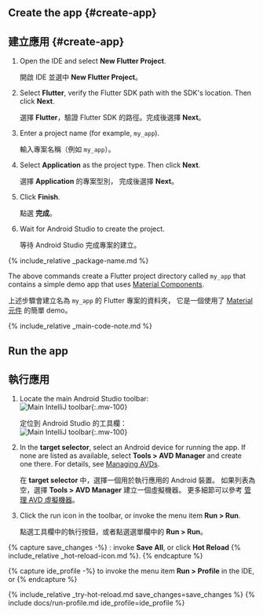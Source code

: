 <div class="tab-pane" id="androidstudio" role="tabpanel" aria-labelledby="androidstudio-tab" markdown="1">

## Create the app {#create-app}

## 建立應用 {#create-app}

1. Open the IDE and select **New Flutter Project**.

   開啟 IDE 並選中 **New Flutter Project**。

2. Select **Flutter**, verify the Flutter SDK path with the SDK's location.
   Then click **Next**.

   選擇 **Flutter**，驗證 Flutter SDK 的路徑。完成後選擇 **Next**。

3. Enter a project name (for example, `my_app`).

   輸入專案名稱（例如 `my_app`）。

4. Select **Application** as the project type.
   Then click **Next**.

   選擇 **Application** 的專案型別，
   完成後選擇 **Next**。

5. Click **Finish**.

   點選 **完成**。

6. Wait for Android Studio to create the project.

   等待 Android Studio 完成專案的建立。

{% include_relative _package-name.md  %}

The above commands create a Flutter project directory
called `my_app` that contains a simple demo app that
uses [Material Components][].

上述步驟會建立名為 `my_app` 的 Flutter 專案的資料夾，
它是一個使用了 [Material 元件][Material Components] 的簡單 demo。

{% include_relative _main-code-note.md  %}

## Run the app

## 執行應用

 1. Locate the main Android Studio toolbar:<br>
    ![Main IntelliJ toolbar][]{:.mw-100}

    定位到 Android Studio 的工具欄：<br>
    ![Main IntelliJ toolbar][]{:.mw-100}

 1. In the **target selector**, select an Android device for running the app.
    If none are listed as available,
    select **Tools > AVD Manager** and create one there.
    For details, see [Managing AVDs][].

    在 **target selector** 中，選擇一個用於執行應用的 Android 裝置。
    如果列表為空，選擇 **Tools > AVD Manager** 建立一個虛擬機器。
    更多細節可以參考 [管理 AVD 虛擬機器][Managing AVDs]。

 1. Click the run icon in the toolbar, or invoke the menu item **Run > Run**.

    點選工具欄中的執行按鈕，或者點選選單欄中的 **Run > Run**。

{% capture save_changes -%}
  : invoke **Save All**, or click **Hot Reload**
  {% include_relative _hot-reload-icon.md %}.
{% endcapture %}

{% capture ide_profile -%}
  to invoke the menu item **Run > Profile** in the IDE, or
{% endcapture %}

{% include_relative _try-hot-reload.md save_changes=save_changes %}
{% include docs/run-profile.md ide_profile=ide_profile %}

[Main IntelliJ toolbar]: {{site.url}}/assets/images/docs/tools/android-studio/main-toolbar.png
[Managing AVDs]: {{site.android-dev}}/studio/run/managing-avds
[Material Components]: {{site.material}}/components

</div>
